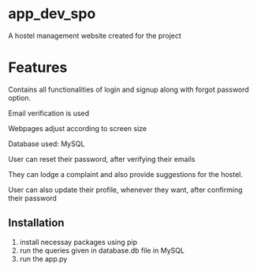 # app_dev_spo
A hostel management website created for the project

# Features

Contains all functionalities of login and signup along with forgot password option.

Email verification is used

Webpages adjust according to screen size

Database used: MySQL

User can reset their password, after verifying their emails

They can lodge a complaint and also provide suggestions for the hostel.

User can also update their profile, whenever they want, after confirming their password

## Installation

1. install necessay packages using pip
2. run the queries given in database.db file in MySQL
3. run the app.py

